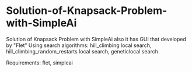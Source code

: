 # Solution-of-Knapsack-Problem-with-SimpleAi
Solution of Knapsack Problem with SimpleAi also it has GUI that developed by "Flet"
Using search algorithms: hill_climbing local search, hill_climbing_random_restarts local search, geneticlocal search

Requirements:
flet,
simpleai
